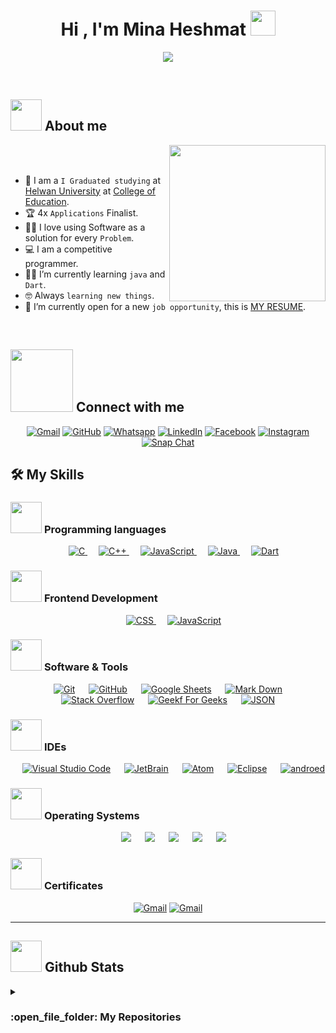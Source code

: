 <h1 align="center">Hi , I'm Mina Heshmat <img src="https://media.giphy.com/media/hvRJCLFzcasrR4ia7z/giphy.gif" width="40"></h1>
<p align="center">
  <a href="https://github.com/DenverCoder1/readme-typing-svg"><img src="https://readme-typing-svg.herokuapp.com?font=Time+New+Roman&color=%23C8BE25&size=30&center=true&vCenter=true&width=600&height=100&lines=Software+interested+@bld.ai;Mobile+Application+Developer;Competitive+Designer;2x+ACPC+Finalist;Expert+on+Codeforces;Division+1+on+Codechef+(5+Stars);4+Kyu+on+Atcoder;Always+learning+new+things"></a>
</p>


<br>


	
## <picture><img src = "https://github.com/7oSkaaa/7oSkaaa/blob/main/Images/about_me.gif?raw=true" width = 50px></picture> About me

<picture> <img align="right" src="https://github.com/7oSkaaa/7oSkaaa/blob/main/Images/Right_Side.gif?raw=true" width = 250px></picture>

<br><br>

- :school: I am a `I Graduated studying` at [Helwan University](https://www.helwan.edu.eg/en/home-3/?lang=en) at [College of Education](http://edu.helwan.edu.eg/).
- :trophy: 4x `Applications` Finalist.
- :technologist: I love using Software as a solution for every `Problem`.
- :computer: I am a competitive programmer.
- :student: I’m currently learning `java` and `Dart`.
- :nerd_face: Always `learning new things`.
- :thinking: I’m currently open for a new `job opportunity`, this is [MY RESUME](https://user-images.githubusercontent.com/121980036/233102036-96c8f37b-be3b-4696-b2e9-67a5337ebffb.png).
<br>



## <picture> <img src="https://github.com/7oSkaaa/7oSkaaa/blob/main/Images/Connect-with-me.gif?raw=true" width="100px"> </picture> Connect with me
<p align="center">
	<a href="minaheshmat33@gmail.com"><img img src="https://img.shields.io/badge/gmail-%23EA4335.svg?style=plastic&logo=gmail&logoColor=white" alt="Gmail"/></a>
	<a href="https://github.com/Mina-Heshmat1"><img src="https://img.shields.io/badge/github-%23181717.svg?style=plastic&logo=github&logoColor=white" alt="GitHub"/></a>
	<a href="https://wh.ms/2001277303605"><img src="https://img.shields.io/badge/whatsapp-%2325D366.svg?style=plastic&logo=whatsapp&logoColor=white" alt="Whatsapp"/></a>
	<a href="https://www.linkedin.com/in/mina-hachmat-246698152"><img src="https://img.shields.io/badge/linkedin-%230A66C2.svg?style=plastic&logo=linkedin&logoColor=white" alt="LinkedIn"/></a>
	<a href="https://www.facebook.com/mina.heshmat.188?mibextid=ZbWKwL"><img src="https://img.shields.io/badge/facebook-%231877F2.svg?style=plastic&logo=facebook&logoColor=white" alt="Facebook"/></a>
	<a href="https://instagram.com/mina_hachmat?igshid=ZDdkNTZiNTM="><img src="https://img.shields.io/badge/instagram-%23E4405F.svg?style=plastic&logo=instagram&logoColor=white" alt="Instagram"/></a>
	<a href="https://www.snapchat.com/add/minaheshmat3?share_id=Y3xUE_i4CuI&locale=en-US"><img src="https://img.shields.io/badge/snapchat-%23FFFC00.svg?style=plastic&logo=snapchat&logoColor=black" alt="Snap Chat"/></a>
</p>



## 🛠️ My Skills

### <picture> <img src = "https://github.com/7oSkaaa/7oSkaaa/blob/main/Images/Programming_Languages.gif?raw=true" width = 50px>  </picture> Programming languages

<p align="center"> 
  &emsp; 
  <a href="https://www.cprogramming.com/" target="_blank"> 
    <img alt="C" src="https://user-images.githubusercontent.com/121980036/232767079-a1648348-6586-4599-88da-ca8742fc39ac.png">
  </a> 
  &emsp;
  <a href="https://www.w3schools.com/cpp/" target="_blank"> 
    <img alt="C++" src="https://user-images.githubusercontent.com/121980036/232766801-136f0120-a363-4e8a-aa8e-cb6594524f91.png">
  </a> 
  &emsp;
  <a href="https://developer.mozilla.org/en-US/docs/Web/JavaScript" target="_blank"> 
     <img alt="JavaScript" src="https://user-images.githubusercontent.com/121980036/232766102-e3270d3c-63f5-4bf7-a20a-29d813783326.png">
   </a>
  &emsp;
  <a href="https://www.java.com" target="_blank"> 
    <img alt="Java" src="https://user-images.githubusercontent.com/121980036/232764852-979ac3ac-3ca6-43e6-9d22-077e70889fcc.png">
  </a>
 &emsp;
  <a href="https://dart.dev/" target="_blank"> 
    <img alt="Dart" src="https://user-images.githubusercontent.com/121980036/232765390-47aaf715-6218-419f-9b9e-1ddf165bd183.png">
  </a>	
</p>

### <picture> <img src = "https://github.com/7oSkaaa/7oSkaaa/blob/main/Images/Front_End.gif?raw=true" width = 50px>  </picture> Frontend Development
<p align="center"> 
  &emsp;
  <a href="https://www.w3schools.com/css/" target="_blank">
    <img alt="CSS" src="https://img.shields.io/badge/CSS%20-%231572B6.svg?style=plastic&logo=css3&logoColor=white">
  </a> 
  &emsp;
  <a href="https://developer.mozilla.org/en-US/docs/Web/JavaScript" target="_blank"> 
     <img alt="JavaScript" src="https://img.shields.io/badge/JavaScript%20-%23F7DF1E.svg?style=plastic&logo=javascript&logoColor=black">
   </a>
</p>

 ### <picture> <img src = "https://github.com/7oSkaaa/7oSkaaa/blob/main/Images/Software_Tools.gif?raw=true" width = 50px>  </picture> Software & Tools
 
<p align="center">
  &emsp;
    <a href="#"><img alt="Git" src="https://img.shields.io/badge/Git%20-%23F05033.svg?style=plastic&logo=git&logoColor=white"></a>
  &emsp;
    <a href="#"><img alt="GitHub" src="https://img.shields.io/badge/github-%23181717.svg?style=plastic&logo=github&logoColor=white"></a>
  &emsp;
    <a href="#"><img alt="Google Sheets" src="https://img.shields.io/badge/Google%20Sheets%20-%2334A853.svg?style=plastic&logo=google%20sheets&logoColor=white"></a>
  &emsp;
    <a href="#"><img alt="Mark Down" src="https://img.shields.io/badge/Markdown-000000?style=plastic&logo=markdown&logoColor=white"></a>
  &emsp;
    <a href="#"><img alt="Stack Overflow" src="https://img.shields.io/badge/-Stack%20Overflow-FE7A16?style=plastic&logo=stack-overflow&logoColor=white"></a>
  &emsp;
    <a href="#"><img alt="Geekf For Geeks" src="https://img.shields.io/badge/geeksforgeeks-%230F9D58.svg?style=plastic&logo=geeksforgeeks&logoColor=white"></a>
  &emsp;
    <a href="#"><img alt="JSON" img src="https://img.shields.io/badge/json-%23000000.svg?style=plastic&logo=json&logoColor=white"></a>
   
</p>

 ### <picture> <img src = "https://github.com/7oSkaaa/7oSkaaa/blob/main/Images/IDEs.gif?raw=true" width = 50px>  </picture> IDEs
 
<p align="center">
  &emsp;
    <a href="#"><img alt="Visual Studio Code" src="https://img.shields.io/badge/Visual%20Studio%20Code-0078d7.svg?style=plastic&logo=visual-studio-code&logoColor=white"></a>
  &emsp;
    <a href="#"><img alt="JetBrain" src="https://img.shields.io/badge/jetbrains-%23000000.svg?style=plastic&logo=jetbrains&logoColor=white" /></a>
  &emsp;
    <a href="#"><img alt="Atom" src="https://img.shields.io/badge/atom-%2366595C.svg?&style=plastic&logo=atom&logoColor=white" /></a>
  &emsp;
    <a href="#"><img alt="Eclipse" src="https://img.shields.io/badge/eclipse%20ide-%232C2255.svg?&style=plastic&logo=eclipse%20ide&logoColor=white" /></a>
&emsp;
    <a href="#"><img alt="androed" src="https://user-images.githubusercontent.com/121980036/232769769-c771a62d-2d79-4bdc-9ad7-5f78029219f9.png" /></a>	
</p>

 
 ### <picture> <img src = "https://github.com/7oSkaaa/7oSkaaa/blob/main/Images/OS.gif?raw=true" width = 50px>  </picture> Operating Systems
 
<p align="center">
  &emsp;
    <a href="#"><img src="https://img.shields.io/badge/Linux-FCC624?style=plastic&logo=linux&logoColor=black"></a>
  &emsp;
    <a href="#"><img src="https://img.shields.io/badge/Ubuntu-E95420?style=plastic&logo=ubuntu&logoColor=white"></a>
  &emsp;
    <a href="#"><img src="https://img.shields.io/badge/Windows-0078D6?style=plastic&logo=windows&logoColor=white"></a>
  &emsp;
    <a href="#"><img src="https://img.shields.io/badge/pop!_os-%2348B9C7.svg?style=plastic&&logo=pop!_os&logoColor=white" /></a>
  &emsp;
    <a href="#"><img src="https://img.shields.io/badge/manjaro-%2335BF5C.svg?&style=plastic&logo=manjaro&logoColor=white" /></a>
</p>

### <picture> <img src = "https://media.giphy.com/media/QaMcXSekUWx7aogAUr/giphy.gif" width = 50px>  </picture> Certificates
 
<p align="center">
	<a href="https://user-images.githubusercontent.com/121980036/233036997-9d60fdb6-15d4-4b3d-8872-769c9aad95da.jpg"><img img src="https://user-images.githubusercontent.com/121980036/233043467-a7f66efa-4d1a-4631-8f57-7147c1d89c6f.png" alt="Gmail"/></a>
	<a href="https://user-images.githubusercontent.com/121980036/233040805-58f0cd0c-8cd4-45ea-ba3c-d8efbbe48ccf.jpg"><img src="https://user-images.githubusercontent.com/121980036/233047949-3f326009-1f1b-44c7-a231-6da3f93f6c76.png"alt="Gmail"/></a>
								      
<br> 

---

## <picture> <img src = "https://github.com/7oSkaaa/7oSkaaa/blob/main/Images/Statistics.gif?raw=true" width = 50px>  </picture> Github Stats


	
<details><summary><h3> :open_file_folder: My Repositories </h3></summary>

----
	
<div>
  <p align="center"> 
	  <a href="https://github.com/Mina-Heshmat1/Sign-Up-Screen">
      	        <img src="https://user-images.githubusercontent.com/121980036/236210999-33a3fee8-66dc-4b77-84a1-3fb4658ffc0e.png" />  
	</a> 
	 <a href="https://github.com/Mina-Heshmat1/Drinks-App">
      		<img src="https://user-images.githubusercontent.com/121980036/234897737-0c26266a-3e67-4cc3-a6f1-9740ffeb105c.png" />  
	</a>  
	 <a href="https://github.com/Mina-Heshmat1/Shop_App">
      		<img src="https://user-images.githubusercontent.com/121980036/234896025-301733f4-030c-4ac8-b70a-d82f9a5287a1.png" />  
	</a> 
	<a href="https://github.com/Mina-Heshmat1/ChartAppElamir">
      		<img src="https://user-images.githubusercontent.com/121980036/234894344-a62d351d-3b6f-459b-b45e-d901ca0adc77.png" />  
	</a> 
	<a href="https://github.com/Mina-Heshmat1/Bmicalculator">
      		<img src="https://user-images.githubusercontent.com/121980036/234891596-d6ebcb47-818f-4a09-a946-78dd19c81575.png" />  
	</a>  
	<a href="https://github.com/Mina-Heshmat1/ChatApp">
      		<img src="https://user-images.githubusercontent.com/121980036/234890872-0145b3e6-cb3f-41d1-88ab-1027342b5d93.png" />  
	</a>  
	<a href="https://github.com/Mina-Heshmat1/NOTES_App">
      		<img src="https://user-images.githubusercontent.com/121980036/234889717-cf890c83-1b50-4733-aaf2-a94883b86b34.png" />  
	</a>  
	<a href="https://github.com/Mina-Heshmat1/NewsApp">
      		<img src="https://user-images.githubusercontent.com/121980036/234888591-8b0d5fd1-b9bc-49b2-a9fc-53beef576c6f.png" />  
	</a>  
	<a href="https://github.com/Mina-Heshmat1/SplashScreen">
      		<img src="https://user-images.githubusercontent.com/121980036/234884933-b8c90cc8-4b13-462e-a97d-7a9ada932559.png" />  
	</a>  
	<a href="https://github.com/Mina-Heshmat1/MintraSportApp">
      		<img src="https://user-images.githubusercontent.com/121980036/234883160-20fdcd14-b769-4983-a97e-68c19f09b169.png" />  
	</a>  
	<a href="https://github.com/Mina-Heshmat1/StMina_Church">
      		<img src="https://user-images.githubusercontent.com/121980036/234881251-db55b230-1460-470e-aab0-9ae9ac121d19.png" />  
	</a>  
	<a href="https://github.com/Mina-Heshmat1/CalculatorApp">
      		<img src="https://user-images.githubusercontent.com/121980036/234879273-daff876b-d244-401b-a2cf-6c3fb9e95004.png" />  
	</a>  
	<a href="https://github.com/Mina-Heshmat1/NewsApp-Flutter-">
      		<img src="https://user-images.githubusercontent.com/121980036/234875941-41afc788-5e26-4e92-98e9-0115fb759119.png" />  
	</a>  
	<a href="https://github.com/Mina-Heshmat1/chat-gbt">
      		<img src="https://user-images.githubusercontent.com/121980036/232783546-c14a3c9d-b025-4d3d-ab75-acbdae0275b6.png" />
    	</a>
	<a href="https://github.com/Mina-Heshmat1/github">
      		<img src="https://user-images.githubusercontent.com/121980036/232787325-53c52291-7a76-4a7a-86c7-84afd70d4216.png" />
    	</a>
	<a href="https://github.com/Mina-Heshmat1/Shop_App">
      		<img src="https://user-images.githubusercontent.com/121980036/234874054-be546f8e-8b7e-4d25-b42a-869b195f00eb.png" />
    <br>	
  </p>
</div>
</details>

</br></br>
	

